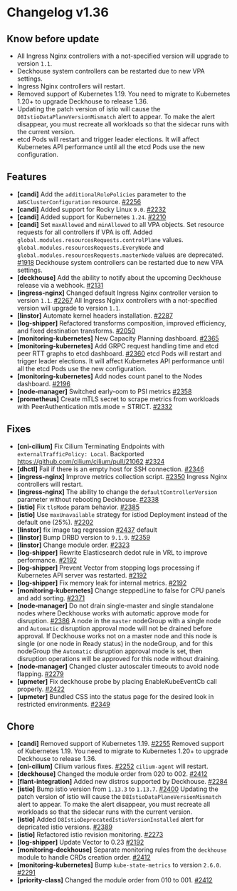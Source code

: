 # Changelog v1.36

## Know before update


 - All Ingress Nginx controllers with a not-specified version will upgrade to version `1.1`.
 - Deckhouse system controllers can be restarted due to new VPA settings.
 - Ingress Nginx controllers will restart.
 - Removed support of Kubernetes 1.19. You need to migrate to Kubernetes 1.20+ to upgrade Deckhouse to release 1.36.
 - Updating the patch version of istio will cause the `D8IstioDataPlaneVersionMismatch` alert to appear. To make the alert disappear, you must recreate all workloads so that the sidecar runs with the current version.
 - etcd Pods will restart and trigger leader elections. It will affect Kubernetes API performance until all the etcd Pods use the new configuration.

## Features


 - **[candi]** Add the `additionalRolePolicies` parameter to the `AWSClusterConfiguration` resource. [#2256](https://github.com/deckhouse/deckhouse/pull/2256)
 - **[candi]** Added support for Rocky Linux `9.0`. [#2232](https://github.com/deckhouse/deckhouse/pull/2232)
 - **[candi]** Added support for Kubernetes `1.24`. [#2210](https://github.com/deckhouse/deckhouse/pull/2210)
 - **[candi]** Set `maxAllowed` and `minAllowed` to all VPA objects. Set resource requests for all controllers if VPA is off. Added `global.modules.resourcesRequests.controlPlane` values. `global.modules.resourcesRequests.EveryNode` and `global.modules.resourcesRequests.masterNode` values are deprecated. [#1918](https://github.com/deckhouse/deckhouse/pull/1918)
    Deckhouse system controllers can be restarted due to new VPA settings.
 - **[deckhouse]** Add the ability to notify about the upcoming Deckhouse release via a webhook. [#2131](https://github.com/deckhouse/deckhouse/pull/2131)
 - **[ingress-nginx]** Changed default Ingress Nginx controller version to version `1.1`. [#2267](https://github.com/deckhouse/deckhouse/pull/2267)
    All Ingress Nginx controllers with a not-specified version will upgrade to version `1.1`.
 - **[linstor]** Automate kernel headers installation. [#2287](https://github.com/deckhouse/deckhouse/pull/2287)
 - **[log-shipper]** Refactored transforms composition, improved efficiency, and fixed destination transforms. [#2050](https://github.com/deckhouse/deckhouse/pull/2050)
 - **[monitoring-kubernetes]** New Capacity Planning dashboard. [#2365](https://github.com/deckhouse/deckhouse/pull/2365)
 - **[monitoring-kubernetes]** Add GRPC request handling time and etcd peer RTT graphs to etcd dashboard. [#2360](https://github.com/deckhouse/deckhouse/pull/2360)
    etcd Pods will restart and trigger leader elections. It will affect Kubernetes API performance until all the etcd Pods use the new configuration.
 - **[monitoring-kubernetes]** Add nodes count panel to the Nodes dashboard. [#2196](https://github.com/deckhouse/deckhouse/pull/2196)
 - **[node-manager]** Switched early-oom to PSI metrics [#2358](https://github.com/deckhouse/deckhouse/pull/2358)
 - **[prometheus]** Create mTLS secret to scrape metrics from workloads with PeerAuthentication mtls.mode = STRICT. [#2332](https://github.com/deckhouse/deckhouse/pull/2332)

## Fixes


 - **[cni-cilium]** Fix Cilium Terminating Endpoints with `externalTrafficPolicy: Local`. Backported https://github.com/cilium/cilium/pull/21062 [#2324](https://github.com/deckhouse/deckhouse/pull/2324)
 - **[dhctl]** Fail if there is an empty host for SSH connection. [#2346](https://github.com/deckhouse/deckhouse/pull/2346)
 - **[ingress-nginx]** Improve metrics collection script. [#2350](https://github.com/deckhouse/deckhouse/pull/2350)
    Ingress Nginx controllers will restart.
 - **[ingress-nginx]** The ability to change the `defaultControllerVersion` parameter without rebooting Deckhouse. [#2338](https://github.com/deckhouse/deckhouse/pull/2338)
 - **[istio]** Fix `tlsMode` param behavior. [#2385](https://github.com/deckhouse/deckhouse/pull/2385)
 - **[istio]** Use `maxUnavailable` strategy for istiod Deployment instead of the default one (25%). [#2202](https://github.com/deckhouse/deckhouse/pull/2202)
 - **[linstor]** fix image tag regression [#2437](https://github.com/deckhouse/deckhouse/pull/2437)
    default
 - **[linstor]** Bump DRBD version to `9.1.9`. [#2359](https://github.com/deckhouse/deckhouse/pull/2359)
 - **[linstor]** Change module order. [#2323](https://github.com/deckhouse/deckhouse/pull/2323)
 - **[log-shipper]** Rewrite Elasticsearch dedot rule in VRL to improve performance. [#2192](https://github.com/deckhouse/deckhouse/pull/2192)
 - **[log-shipper]** Prevent Vector from stopping logs processing if Kubernetes API server was restarted. [#2192](https://github.com/deckhouse/deckhouse/pull/2192)
 - **[log-shipper]** Fix memory leak for internal metrics. [#2192](https://github.com/deckhouse/deckhouse/pull/2192)
 - **[monitoring-kubernetes]** Change steppedLine to false for CPU panels and add sorting. [#2371](https://github.com/deckhouse/deckhouse/pull/2371)
 - **[node-manager]** Do not drain single-master and single standalone nodes where Deckhouse works with automatic approve mode for disruption. [#2386](https://github.com/deckhouse/deckhouse/pull/2386)
    A node in the `master` nodeGroup with a single node and `Automatic` disruption approval mode will not be drained before approval.
    If Deckhouse works not on a master node and this node is single (or one node in Ready status) in the nodeGroup, and for this nodeGroup the `Automatic` disruption approval mode is set, then disruption operations will be approved for this node without draining.
 - **[node-manager]** Changed cluster autoscaler timeouts to avoid node flapping. [#2279](https://github.com/deckhouse/deckhouse/pull/2279)
 - **[upmeter]** Fix deckhouse probe by placing EnableKubeEventCb call properly. [#2422](https://github.com/deckhouse/deckhouse/pull/2422)
 - **[upmeter]** Bundled CSS into the status page for the desired look in restricted environments. [#2349](https://github.com/deckhouse/deckhouse/pull/2349)

## Chore


 - **[candi]** Removed support of Kubernetes 1.19. [#2255](https://github.com/deckhouse/deckhouse/pull/2255)
    Removed support of Kubernetes 1.19. You need to migrate to Kubernetes 1.20+ to upgrade Deckhouse to release 1.36.
 - **[cni-cilium]** Cilium various fixes. [#2252](https://github.com/deckhouse/deckhouse/pull/2252)
    `cilium-agent` will restart.
 - **[deckhouse]** Changed the module order from 020 to 002. [#2412](https://github.com/deckhouse/deckhouse/pull/2412)
 - **[flant-integration]** Added new distros supported by Deckhouse. [#2284](https://github.com/deckhouse/deckhouse/pull/2284)
 - **[istio]** Bump istio version from `1.13.3` to `1.13.7`. [#2400](https://github.com/deckhouse/deckhouse/pull/2400)
    Updating the patch version of istio will cause the `D8IstioDataPlaneVersionMismatch` alert to appear. To make the alert disappear, you must recreate all workloads so that the sidecar runs with the current version.
 - **[istio]** Added `D8IstioDeprecatedIstioVersionInstalled` alert for depricated istio versions. [#2389](https://github.com/deckhouse/deckhouse/pull/2389)
 - **[istio]** Refactored istio revision monitoring. [#2273](https://github.com/deckhouse/deckhouse/pull/2273)
 - **[log-shipper]** Update Vector to 0.23 [#2192](https://github.com/deckhouse/deckhouse/pull/2192)
 - **[monitoring-deckhouse]** Separate monitoring rules from the `deckhouse` module to handle CRDs creation order. [#2412](https://github.com/deckhouse/deckhouse/pull/2412)
 - **[monitoring-kubernetes]** Bump `kube-state-metrics` to version `2.6.0`. [#2291](https://github.com/deckhouse/deckhouse/pull/2291)
 - **[priority-class]** Changed the module order from 010 to 001. [#2412](https://github.com/deckhouse/deckhouse/pull/2412)


